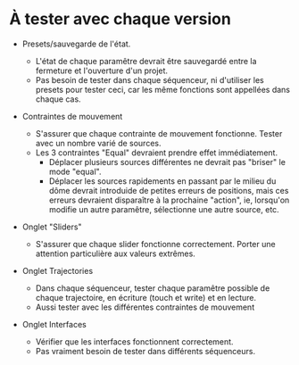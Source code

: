 # À tester avec chaque version
* Presets/sauvegarde de l'état. 
    * L'état de chaque paramêtre devrait être sauvegardé entre la fermeture et l'ouverture d'un projet. 
    * Pas besoin de tester dans chaque séquenceur, ni d'utiliser les presets pour tester ceci, car les même fonctions sont appellées dans chaque cas. 

* Contraintes de mouvement
    * S'assurer que chaque contrainte de mouvement fonctionne. Tester avec un nombre varié de sources. 
    * Les 3 contraintes "Equal" devraient prendre effet immédiatement.
        * Déplacer plusieurs sources différentes ne devrait pas "briser" le mode "equal". 
        * Déplacer les sources rapidements en passant par le milieu du dôme devrait introduide de petites erreurs de positions, mais ces erreurs devraient disparaître à la prochaine "action", ie, lorsqu'on modifie un autre paramêtre, sélectionne une autre source, etc.

* Onglet "Sliders"
    * S'assurer que chaque slider fonctionne correctement. Porter une attention particulière aux valeurs extrêmes. 

* Onglet Trajectories
    * Dans chaque séquenceur, tester chaque paramêtre possible de chaque trajectoire, en écriture (touch et write) et en lecture.
    * Aussi tester avec les différentes contraintes de mouvement

* Onglet Interfaces
    * Vérifier que les interfaces fonctionnent correctement. 
    * Pas vraiment besoin de tester dans différents séquenceurs. 
